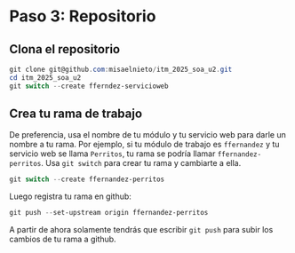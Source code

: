 # Paso 3: Repositorio

## Clona el repositorio


```powershell
git clone git@github.com:misaelnieto/itm_2025_soa_u2.git
cd itm_2025_soa_u2
git switch --create fferndez-servicioweb
```

## Crea tu rama de trabajo

De preferencia, usa el nombre de tu módulo y tu servicio web para darle un
nombre a tu rama. Por ejemplo, si tu módulo de trabajo es `ffernandez` y tu
servicio web se llama `Perritos`, tu rama se podría llamar
`ffernandez-perritos`. Usa `git switch` para crear tu rama y cambiarte a ella.

```powershell
git switch --create ffernandez-perritos
```

Luego registra tu rama en github:

```powershell
git push --set-upstream origin ffernandez-perritos
```

A partir de ahora solamente tendrás que escribir `git push` para subir los
cambios de tu rama a github.
